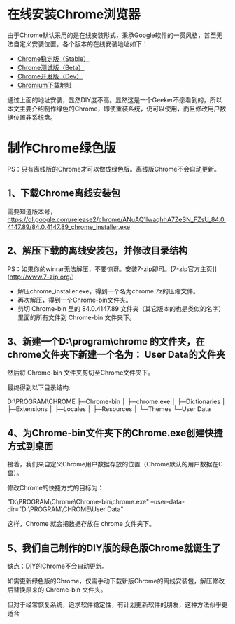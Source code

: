 ﻿# 在线安装Chrome浏览器

由于Chrome默认采用的是在线安装形式，秉承Google软件的一贯风格，甚至无法自定义安装位置。各个版本的在线安装地址如下：

* [Chrome稳定版（Stable）](http://www.google.com/chrome/eula.html)
* [Chrome测试版（Beta）](http://www.google.com/chrome/eula.html?extra=betachannel)
* [Chrome开发版（Dev）](http://www.google.com/chrome/eula.html?extra=devchannel)
* [Chromium下载地址](http://build.chromium.org/buildbot/snapshots/chromium-rel-xp/?O=D)

通过上面的地址安装，显然DIY度不高。显然这是一个Geeker不愿看到的，所以本文主要介绍制作绿色的Chrome，即使重装系统，仍可以使用，而且修改用户数据位置非系统盘。

# 制作Chrome绿色版

PS：只有离线版的Chrome才可以做成绿色版。离线版Chrome不会自动更新。

## 1、下载Chrome离线安装包

需要知道版本号，https://dl.google.com/release2/chrome/ANuAQ1lwaqhhA7ZeSN_FZsU_84.0.4147.89/84.0.4147.89_chrome_installer.exe

## 2、解压下载的离线安装包，并修改目录结构

PS：如果你的winrar无法解压，不要惊讶。安装7-zip即可。[7-zip官方主页]](http://www.7-zip.org/)

* 解压chrome_installer.exe，得到一个名为chrome.7z的压缩文件。
* 再次解压，得到一个Chrome-bin文件夹。
* 剪切 Chrome-bin 里的 84.0.4147.89 文件夹（其它版本的也是类似的名字）里面的所有文件到 Chrome-bin 文件夹下。

## 3、新建一个D:\program\chrome 的文件夹，在chrome文件夹下新建一个名为： User Data的文件夹

然后将 Chrome-bin 文件夹剪切至Chrome文件夹下。

最终得到以下目录结构:

D:\PROGRAM\CHROME
├─Chrome-bin
│      ├─chrome.exe
│      ├─Dictionaries
│      ├─Extensions
│      ├─Locales
│      ├─Resources
│      └─Themes
└─User Data

## 4、为Chrome-bin文件夹下的Chrome.exe创建快捷方式到桌面

接着，我们来自定义Chrome用户数据存放的位置（Chrome默认的用户数据在C盘）。

修改Chrome的快捷方式的目标为：

"D:\PROGRAM\Chrome\Chrome-bin\chrome.exe" –user-data-dir="D:\PROGRAM\CHROME\User Data"

这样，Chrome 就会把数据存放在 chrome 文件夹下。

## 5、我们自己制作的DIY版的绿色版Chrome就诞生了

缺点：DIY的Chrome不会自动更新。

如需更新绿色版的Chrome，仅需手动下载新版Chrome的离线安装包，解压修改后替换原来的 Chrome-bin 文件夹。

但对于经常恢复系统，追求软件稳定性，有计划更新软件的朋友，这种方法似乎更适合
